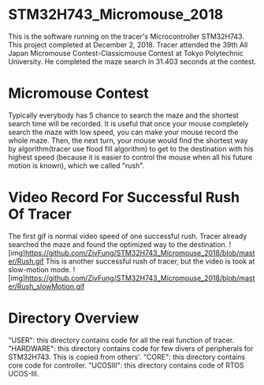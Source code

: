 # STM32H743_Micromouse_2018
  This is the software running on the tracer's Microcontroller STM32H743. This project completed at December 2, 2018. Tracer attended the 39th All Japan Micromouse Contest-Classicmouse Contest at Tokyo Polytechnic University. He completed the maze search in 31.403 seconds at the contest.
# Micromouse Contest
  Typically everybody has 5 chance to search the maze and the shortest search time will be recorded. It is useful that once your mouse completely search the maze with low speed, you can make your mouse record the whole maze. Then, the next turn, your mouse would find the shortest way by algorithm(tracer use flood fill algorithm) to get to the destination with his highest speed (because it is easier to control the mouse when all his future motion is known), which we called "rush".
# Video Record For Successful Rush Of Tracer
  The first gif is normal video speed of one successful rush. Tracer already searched the maze and found the optimized way to the destination.
![img]https://github.com/ZivFung/STM32H743_Micromouse_2018/blob/master/Rush.gif
  This is another successful rush of tracer, but the video is took at slow-motion mode.
![img]https://github.com/ZivFung/STM32H743_Micromouse_2018/blob/master/Rush_slowMotion.gif
# Directory Overview
  "USER": this directory contains code for all the real function of tracer.
  "HARDWARE": this directory contains code for few divers of peripherals for STM32H743. This is copied from others'.
  "CORE": this directory contains core code for controller.
  "UCOSIII": this directory contains code of RTOS UCOS-III.



